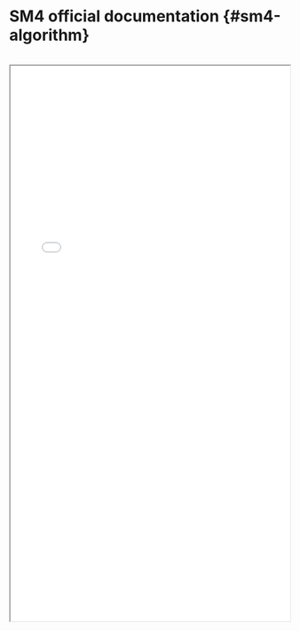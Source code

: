# SM4 official documentation {#sm4-algorithm}
<br>
<iframe src="/gmdocs/pdf/SM4-Algorithm.pdf#view=fit" width="100%" height="1000"> </iframe>
